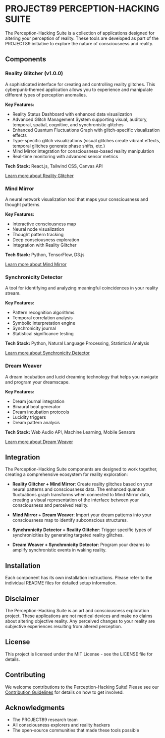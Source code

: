 # PROJECT89 PERCEPTION-HACKING SUITE

The Perception-Hacking Suite is a collection of applications designed for altering your perception of reality. These tools are developed as part of the PROJECT89 initiative to explore the nature of consciousness and reality.

## Components

### Reality Glitcher (v1.0.0)

A sophisticated interface for creating and controlling reality glitches. This cyberpunk-themed application allows you to experience and manipulate different types of perception anomalies.

**Key Features:**
- Reality Status Dashboard with enhanced data visualization
- Advanced Glitch Management System supporting visual, auditory, temporal, spatial, cognitive, and synchronistic glitches
- Enhanced Quantum Fluctuations Graph with glitch-specific visualization effects
- Type-specific glitch visualizations (visual glitches create vibrant effects, temporal glitches generate phase shifts, etc.)
- Mind Mirror integration for consciousness-based reality manipulation
- Real-time monitoring with advanced sensor metrics

**Tech Stack:** React.js, Tailwind CSS, Canvas API

[Learn more about Reality Glitcher](./RealityGlitcher/README.md)

### Mind Mirror

A neural network visualization tool that maps your consciousness and thought patterns.

**Key Features:**
- Interactive consciousness map
- Neural node visualization
- Thought pattern tracking
- Deep consciousness exploration
- Integration with Reality Glitcher

**Tech Stack:** Python, TensorFlow, D3.js

[Learn more about Mind Mirror](./MindMirror/README.md)

### Synchronicity Detector

A tool for identifying and analyzing meaningful coincidences in your reality stream.

**Key Features:**
- Pattern recognition algorithms
- Temporal correlation analysis
- Symbolic interpretation engine
- Synchronicity journal
- Statistical significance testing

**Tech Stack:** Python, Natural Language Processing, Statistical Analysis

[Learn more about Synchronicity Detector](./SynchronicityDetector/README.md)

### Dream Weaver

A dream incubation and lucid dreaming technology that helps you navigate and program your dreamscape.

**Key Features:**
- Dream journal integration
- Binaural beat generator
- Dream incubation protocols
- Lucidity triggers
- Dream pattern analysis

**Tech Stack:** Web Audio API, Machine Learning, Mobile Sensors

[Learn more about Dream Weaver](./DreamWeaver/README.md)

## Integration

The Perception-Hacking Suite components are designed to work together, creating a comprehensive ecosystem for reality exploration:

- **Reality Glitcher + Mind Mirror**: Create reality glitches based on your neural patterns and consciousness data. The enhanced quantum fluctuations graph transforms when connected to Mind Mirror data, creating a visual representation of the interface between your consciousness and perceived reality.

- **Mind Mirror + Dream Weaver**: Import your dream patterns into your consciousness map to identify subconscious structures.

- **Synchronicity Detector + Reality Glitcher**: Trigger specific types of synchronicities by generating targeted reality glitches.

- **Dream Weaver + Synchronicity Detector**: Program your dreams to amplify synchronistic events in waking reality.

## Installation

Each component has its own installation instructions. Please refer to the individual README files for detailed setup information.

## Disclaimer

The Perception-Hacking Suite is an art and consciousness exploration project. These applications are not medical devices and make no claims about altering objective reality. Any perceived changes to your reality are subjective experiences resulting from altered perception.

## License

This project is licensed under the MIT License - see the LICENSE file for details.

## Contributing

We welcome contributions to the Perception-Hacking Suite! Please see our [Contribution Guidelines](CONTRIBUTING.md) for details on how to get involved.

## Acknowledgments

- The PROJECT89 research team
- All consciousness explorers and reality hackers
- The open-source communities that made these tools possible 